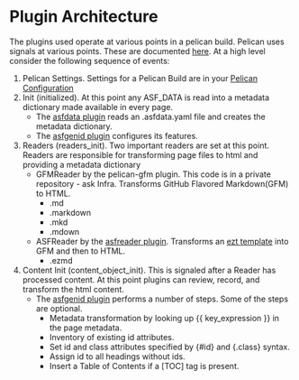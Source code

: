 # Plugin Architecture

The plugins used operate at various points in a pelican build.
Pelican uses signals at various points. These are documented [here](https://docs.getpelican.com/en/latest/plugins.html#list-of-signals).
At a high level consider the following sequence of events:

1. Pelican Settings. Settings for a Pelican Build are in your [Pelican Configuration](../../pelicanconf.py)
2. Init (initialized). At this point any ASF_DATA is read into a metadata dictionary made available in every page.
    - The [asfdata plugin](./asfdata.py) reads an .asfdata.yaml file and creates the metadata dictionary.
    - The [asfgenid plugin](./asfgenid.py) configures its features.
3. Readers (readers_init). Two important readers are set at this point. Readers are responsible for transforming page files to html and
    providing a metadata dictionary
    - GFMReader by the pelican-gfm plugin. This code is in a private repository - ask Infra. Transforms GitHub Flavored Markdown(GFM) to HTML.
        * .md
        * .markdown
        * .mkd
        * .mdown
    - ASFReader by the [asfreader plugin](./asfreader.py). Transforms an [ezt template](https://github.com/gstein/ezt) into GFM and then to HTML.
        * .ezmd
4. Content Init (content_object_init). This is signaled after a Reader has processed content.
    At this point plugins can review, record, and transform the html content.
    - The [asfgenid plugin](./asfgenid.py) performs a number of steps. Some of the steps are optional.
        * Metadata transformation by looking up {{ key_expression }} in the page metadata.
        * Inventory of existing id attributes.
        * Set id and class attributes specified by {#id} and {.class} syntax.
        * Assign id to all headings without ids.
        * Insert a Table of Contents if a [TOC] tag is present.
